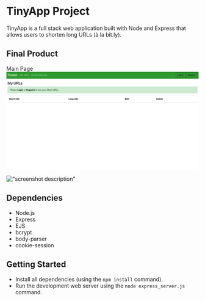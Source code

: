 # TinyApp Project

TinyApp is a full stack web application built with Node and Express that allows users to shorten long URLs (à la bit.ly).

## Final Product

Main Page!["image01"](https://github.com/ElenaCherpakova/tinyapp/blob/2d1727c91d898d11c0b2a7f0b0f9f1a6471b44ba/docs/page01.png)

!["screenshot description"](#)

## Dependencies

- Node.js
- Express
- EJS
- bcrypt
- body-parser
- cookie-session

## Getting Started

- Install all dependencies (using the `npm install` command).
- Run the development web server using the `node express_server.js` command.